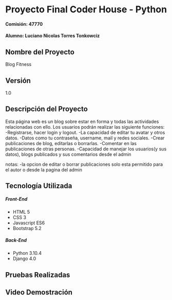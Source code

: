 # Proyecto Final Coder House - Python
#### Comisión: 47770
#### Alumno: Luciano Nicolas Torres Tonkowciz

## Nombre del Proyecto
Blog Fitness

## Versión
1.0

## Descripción del Proyecto

Esta página web es un blog sobre estar en forma y todas las actividades relacionadas con ello. 
Los usuarios podrán realizar las siguiente funciones:
-Registrarse, hacer login y logout.
-La capacidad de editar tu avatar y otros datos.
-Datos como tu contraseña, username, mail y redes sociales.
-Crear publicaciones de blog, editarlas o borrarlas.
-Comentar en las publicaciones de otras personas.
-Capacidad de manejar los usuarios(y sus datos), blogs publicados y sus comentarios desde el admin

notas:
-la opcion de editar o borrar publicaciones solo esta permitido para el autor o desde la pagina del admin

## Tecnología Utilizada

##### Front-End
- HTML 5
- CSS 3
- Javascript ES6
- Bootstrap 5.2

##### Back-End
- Python 3.10.4
- Django 4.0

## Pruebas Realizadas

## Video Demostración
